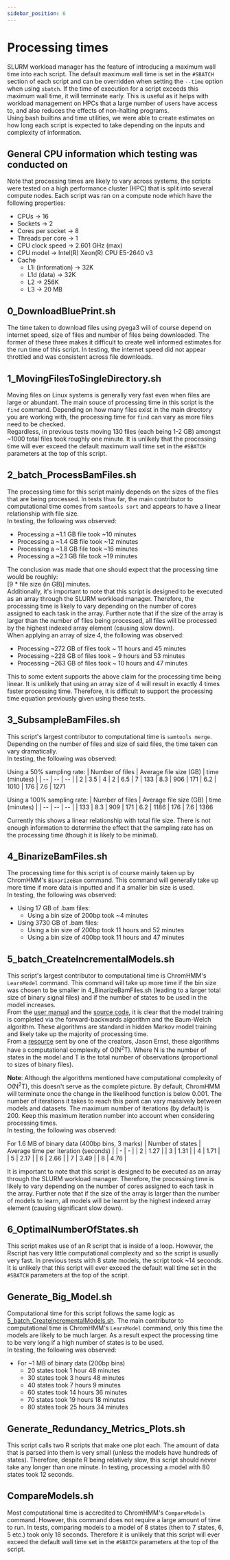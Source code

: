 ```yaml
---
sidebar_position: 6
---
```


# Processing times

SLURM workload manager has the feature of introducing a maximum wall time into each script. The default maximum wall time is set in the `#SBATCH` section of each script and can be overridden when setting the `--time` option when using `sbatch`. If the time of execution for a script exceeds this maximum wall time, it will terminate early. This is useful as it helps with workload management on HPCs that a large number of users have access to, and also reduces the effects of non-halting programs. 
\
Using bash builtins and time utilities, we were able to create estimates on how long each script is expected to take depending on the inputs and complexity of information. 

## General CPU information which testing was conducted on
Note that processing times are likely to vary across systems, the scripts were tested on a high performance cluster (HPC) that is split into several compute nodes. Each script was ran on a compute node which have the following properties:
- CPUs -> 16
- Sockets -> 2
- Cores per socket -> 8
- Threads per core -> 1
- CPU clock speed -> 2.601 GHz (max)
- CPU model -> Intel(R) Xeon(R) CPU E5-2640 v3 
- Cache
    - L1i (information) -> 32K
    - L1d (data) -> 32K
    - L2 -> 256K
    - L3 -> 20 MB

## 0_DownloadBluePrint.sh
The time taken to download files using pyega3 will of course depend on internet speed, size of files and number of files being downloaded. The former of these three makes it difficult to create well informed estimates for the run time of this script. In testing, the internet speed did not appear throttled and was consistent across file downloads.

## 1_MovingFilesToSingleDirectory.sh
Moving files on Linux systems is generally very fast even when files are large or abundant. The main souce of processing time in this script is the `find` command. Depending on how many files exist in the main directory you are working with, the processing time for `find` can vary as more files need to be checked. 
\
Regardless, in previous tests moving 130 files (each being 1-2 GB) amongst ~1000 total files took roughly one minute. It is unlikely that the processing time will ever exceed the default maximum wall time set in the `#SBATCH` parameters at the top of this script.

## 2_batch_ProcessBamFiles.sh
The processing time for this script mainly depends on the sizes of the files that are being processed. In tests thus far, the main contributor to computational time comes from `samtools sort` and appears to have a linear relationship with file size.
\
In testing, the following was observed:
-  Processing a ~1.1 GB file took ~10 minutes
-  Processing a ~1.4 GB file took ~12 minutes
-  Processing a ~1.8 GB file took ~16 minutes
-  Processing a ~2.1 GB file took ~19 minutes

The conclusion was made that one should expect that the processing time would be roughly:
\
[9 * file size (in GB)] minutes.
\
Additionally, it's important to note that this script is designed to be executed as an array through the SLURM workload manager. Therefore, the processing time is likely to vary depending on the number of cores assigned to each task in the array. Further note that if the size of the array is larger than the number of files being processed, all files will be processed by the highest indexed array element (causing slow down).
\
When applying an array of size 4, the following was observed:
-  Processing ~272 GB of files took ~ 11 hours and 45 minutes
-  Processing ~228 GB of files took ~ 9 hours and 53 minutes
-  Processing ~263 GB of files took ~ 10 hours and 47 minutes

This to some extent supports the above claim for the processing time being linear. It is unlikely that using an array size of 4 will result in exactly 4 times faster processing time. Therefore, it is difficult to support the processing time equation previously given using these tests.  

## 3_SubsampleBamFiles.sh
This script's largest contributor to computational time is `samtools merge`. Depending on the number of files and size of said files, the time taken can vary dramatically.
\
In testing, the following was observed:

Using a 50% sampling rate:
| Number of files | Average file size (GB) | time (minutes) |
| --              | --                     | --             |
| 2               | 3.5                    | 4
| 2               | 6.5                    | 7
| 133             | 8.3                    | 906
| 171             | 6.2                    | 1010
| 176             | 7.6                    | 1271

Using a 100% sampling rate:
| Number of files | Average file size (GB) | time (minutes) |
| --              | --                     | --             |
| 133             | 8.3                    | 909
| 171             | 6.2                    | 1186
| 176             | 7.6                    | 1366

Currently this shows a linear relationship with total file size. There is not enough information to determine the effect that the sampling rate has on the processing time (though it is likely to be minimal).

## 4_BinarizeBamFiles.sh
The processing time for this script is of course mainly taken up by ChromHMM's `BinarizeBam` command. This command will generally take up more time if more data is inputted and if a smaller bin size is used.
\
In testing, the following was observed:
- Using 17 GB of .bam files:
    - Using a bin size of 200bp took ~4 minutes
- Using 3730 GB of .bam files:
    - Using a bin size of 200bp took 11 hours and 52 minutes
    - Using a bin size of 400bp took 11 hours and 47 minutes

## 5_batch_CreateIncrementalModels.sh
This script's largest contributor to computational time is ChromHMM's `LearnModel` command. This command will take up more time if the bin size was chosen to be smaller in 4_BinarizeBamFiles.sh (leading to a larger total size of binary signal files) and if the number of states to be used in the model increases.
\
From the [user manual](https://compbio.mit.edu/ChromHMM/ChromHMM_manual.pdf) and the [source code](https://github.com/jernst98/ChromHMM/blob/master/edu/mit/compbio/ChromHMM/ChromHMM.java), it is clear that the model training is completed via the forward-backwards algorithm and the Baum-Welch algorithm. These algorithms are standard in hidden Markov model training and likely take up the majority of processing time.
\
From a [resource](https://www.cs.ubc.ca/~murphyk/Bayes/rabiner.pdf) sent by one of the creators, Jason Ernst, these algorithms have a computational complexity of O(N<sup>2</sup>T). Where N is the number of states in the model and T is the total number of observations (proportional to sizes of binary files).

**Note**: Although the algorithms mentioned have computational complexity of O(N<sup>2</sup>T), this doesn't serve as the complete picture. By default, ChromHMM will terminate once the change in the likelihood function is below 0.001. The number of iterations it takes to reach this point can vary massively between models and datasets. The maximum number of iterations (by default) is 200. Keep this maximum iteration number into account when considering processing times.
\
In testing, the following was observed:

For 1.6 MB of binary data (400bp bins, 3 marks)
| Number of states | Average time per iteration (seconds) |
| - | - |
| 2 | 1.27 |
| 3 | 1.31 |
| 4 | 1.71 |
| 5 | 2.17 | 
| 6 | 2.66 |
| 7 | 3.49 |
| 8 | 4.76 |


It is important to note that this script is designed to be executed as an array through the SLURM workload manager. Therefore, the processing time is likely to vary depending on the number of cores assigned to each task in the array. Further note that if the size of the array is larger than the number of models to learn, all models will be learnt by the highest indexed array element (causing significant slow down).

## 6_OptimalNumberOfStates.sh
This script makes use of an R script that is inside of a loop. However, the Rscript has very little computational complexity and so the script is usually very fast. In previous tests with 8 state models, the script took ~14 seconds. It is unlikely that this script will ever exceed the default wall time set in the `#SBATCH` parameters at the top of the script.

## Generate_Big_Model.sh 
Computational time for this script follows the same logic as [5_batch_CreateIncrementalModels.sh](#5_batch_createincrementalmodelssh). The main contributor to computational time is ChromHMM's `LearnModel` command, only this time the models are likely to be much larger. As a result expect the processing time to be very long if a high number of states is to be used.
\
In testing, the following was observed:
- For ~1 MB of binary data (200bp bins)
    - 20 states took 1 hour 48 minutes
    - 30 states took 3 hours 48 minutes
    - 40 states took 7 hours 9 minutes
    - 60 states took 14 hours 36 minutes
    - 70 states took 19 hours 18 minutes
    - 80 states took 25 hours 34 minutes

## Generate_Redundancy_Metrics_Plots.sh
This script calls two R scripts that make one plot each. The amount of data that is parsed into them is very small (unless the models have hundreds of states). Therefore, despite R being relatively slow, this script should never take any longer than one minute. In testing, processing a model with 80 states took 12 seconds.

## CompareModels.sh
Most computational time is accredited to ChromHMM's `CompareModels` command. However, this command does not require a large amount of time to run. In tests, comparing models to a model of 8 states (then to 7 states, 6, 5 etc.) took only 18 seconds. Therefore it is unlikely that this script will ever exceed the default wall time set in the `#SBATCH` parameters at the top of the script. 
